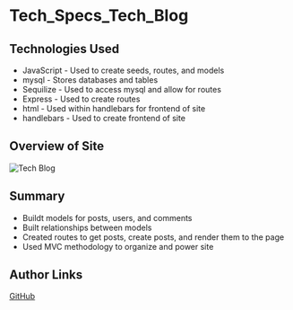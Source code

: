 # Tech_Specs_Tech_Blog

## Technologies Used

* JavaScript - Used to create seeds, routes, and models
* mysql - Stores databases and tables
* Sequilize - Used to access mysql and allow for routes
* Express - Used to create routes
* html - Used within handlebars for frontend of site
* handlebars - Used to create frontend of site


## Overview of Site

![Tech Blog](https://i.imgur.com/cWvF9RW.jpg)

## Summary

* Buildt models for posts, users, and comments
* Built relationships between models
* Created routes to get posts, create posts, and render them to the page
* Used MVC methodology to organize and power site

## Author Links

[GitHub](https://github.com/mjshelton12)